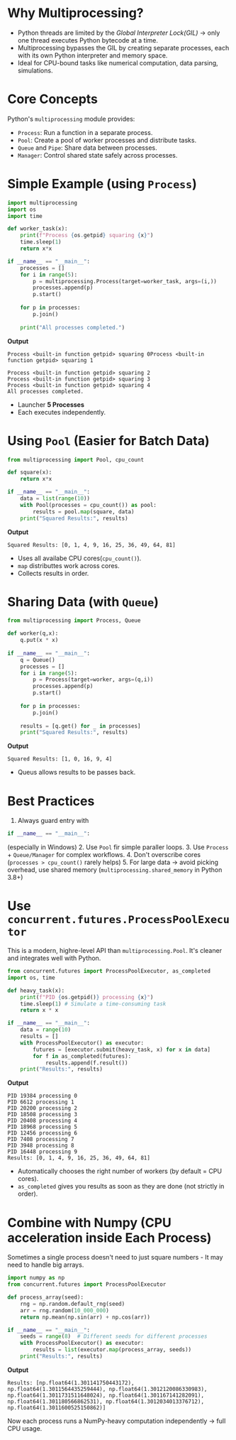 # Why Multiprocessing?
- Python threads are limited by the *Global Interpreter Lock(GIL)* → only one thread executes Python bytecode at a time.
- Multiprocessing bypasses the GIL by creating separate processes, each with its own Python interpreter and memory space.
- Ideal for CPU-bound tasks like numerical computation, data parsing, simulations.

# Core Concepts
Python's `multiprocessing` module provides:
- `Process`: Run a function in a separate process.
- `Pool`: Create a pool of worker processes and distribute tasks.
- `Queue` and `Pipe`: Share data between processes.
- `Manager`: Control shared state safely across processes.

# Simple Example (using `Process`)
```python
import multiprocessing
import os
import time

def worker_task(x):
    print(f"Process {os.getpid} squaring {x}")
    time.sleep(1)
    return x*x

if __name__ == "__main__":
    processes = []
    for i in range(5):
        p = multiprocessing.Process(target=worker_task, args=(i,))
        processes.append(p)
        p.start()
    
    for p in processes:
        p.join()
    
    print("All processes completed.")
```
**Output**
```text
Process <built-in function getpid> squaring 0Process <built-in function getpid> squaring 1

Process <built-in function getpid> squaring 2
Process <built-in function getpid> squaring 3
Process <built-in function getpid> squaring 4
All processes completed.
```

- Launcher **5 Processes**
- Each executes independently.

# Using `Pool` (Easier for Batch Data)

```python
from multiprocessing import Pool, cpu_count

def square(x):
    return x*x

if __name__ == "__main__":
    data = list(range(10))
    with Pool(processes = cpu_count()) as pool:
        results = pool.map(square, data)
    print("Squared Results:", results)
```
**Output**

```text
Squared Results: [0, 1, 4, 9, 16, 25, 36, 49, 64, 81]
```

- Uses all availabe CPU cores(`cpu_count()`).
- `map` distributtes work across cores.
- Collects results in order.

# Sharing Data (with `Queue`)

```python
from multiprocessing import Process, Queue

def worker(q,x):
    q.put(x * x)
    
if __name__ == "__main__":
    q = Queue()
    processes = []
    for i in range(5):
        p = Process(target=worker, args=(q,i))
        processes.append(p)
        p.start()
    
    for p in processes:
        p.join()
    
    results = [q.get() for _ in processes]
    print("Squared Results:", results)
```

**Output**

```text
Squared Results: [1, 0, 16, 9, 4]
```
- Queus allows results to be passes back.

# Best Practices
1. Always guard entry with 
```python
if __name__ == "__main__":
```
(especially in Windows)
2. Use `Pool` fir simple paraller loops.
3. Use `Process` + `Queue/Manager` for complex workflows.
4. Don't overscribe cores (`processes > cpu_count()` rarely helps)
5. For large data → avoid picking overhead, use shared memory (`multiprocessing.shared_memory` in Python 3.8+)

# Use `concurrent.futures.ProcessPoolExecutor`
This is a modern, highre-level API than `multiprocessing.Pool`. It's cleaner and integrates well with Python.

```python
from concurrent.futures import ProcessPoolExecutor, as_completed
import os, time

def heavy_task(x):
    print(f"PID {os.getpid()} processing {x}")
    time.sleep(1) # Simulate a time-consuming task
    return x * x

if __name__ == "__main__":
    data = range(10)
    results = []
    with ProcessPoolExecutor() as executor:
        futures = [executor.submit(heavy_task, x) for x in data]
        for f in as_completed(futures):
            results.append(f.result())
    print("Results:", results)
```
**Output**
```text
PID 19384 processing 0
PID 6612 processing 1
PID 20200 processing 2
PID 18508 processing 3
PID 20408 processing 4
PID 18968 processing 5
PID 12456 processing 6
PID 7408 processing 7
PID 3948 processing 8
PID 16448 processing 9
Results: [0, 1, 4, 9, 16, 25, 36, 49, 64, 81]
```
- Automatically chooses the right number of workers (by default = CPU cores).
- `as_completed` gives you results as soon as they are done (not strictly in order).

# Combine with Numpy (CPU acceleration inside Each Process)

Sometimes a single process doesn't need to just square numbers - It may need to handle big arrays.

```python
import numpy as np
from concurrent.futures import ProcessPoolExecutor

def process_array(seed):
    rng = np.random.default_rng(seed)
    arr = rng.random(10_000_000)
    return np.mean(np.sin(arr) + np.cos(arr))

if __name__ == "__main__":
    seeds = range(8)  # Different seeds for different processes
    with ProcessPoolExecutor() as executor:
        results = list(executor.map(process_array, seeds))
    print("Results:", results)
```
**Output**
```text
Results: [np.float64(1.301141750443172), np.float64(1.3011564435259444), np.float64(1.3012120086330983), np.float64(1.3011731511648024), np.float64(1.301167141282091), np.float64(1.301180566862531), np.float64(1.3012034013376712), np.float64(1.3011600525150862)]
```
Now each process runs a NumPy-heavy computation independently → full CPU usage.